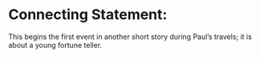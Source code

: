 # Connecting Statement:

This begins the first event in another short story during Paul’s travels; it is about a young fortune teller.